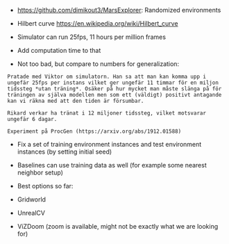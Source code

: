 - https://github.com/dimikout3/MarsExplorer:
  Randomized environments 

- Hilbert curve
  https://en.wikipedia.org/wiki/Hilbert_curve

- Simulator can run 25fps, 11 hours per million frames
- Add computation time to that
- Not too bad, but compare to numbers for generalization:

```
Pratade med Viktor om simulatorn. Han sa att man kan komma upp i ungefär 25fps per instans vilket ger ungefär 11 timmar för en miljon tidssteg *utan träning*. Osäker på hur mycket man måste slänga på för träningen av själva modellen men som ett (väldigt) positivt antagande kan vi räkna med att den tiden är försumbar.

Rikard verkar ha tränat i 12 miljoner tidssteg, vilket motsvarar ungefär 6 dagar.

Experiment på ProcGen (https://arxiv.org/abs/1912.01588) 
```

- Fix a set of training environment instances and test environment instances (by setting initial seed)
- Baselines can use training data as well (for example some nearest neighbor setup)




- Best options so far:

- Gridworld
- UnrealCV
- ViZDoom (zoom is available, might not be exactly what we are looking for)